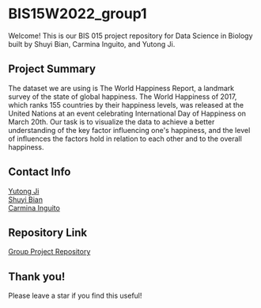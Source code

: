 # BIS15W2022_group1
Welcome! This is our BIS 015 project repository for Data Science in Biology built by Shuyi Bian, Carmina Inguito, and Yutong Ji. 
## Project Summary
The dataset we are using is The World Happiness Report, a landmark survey of the state of global happiness. The World Happiness of 2017, which ranks 155 countries by their happiness levels, was released at the United Nations at an event celebrating International Day of Happiness on March 20th. Our task is to visualize the data to achieve a better understanding of the key factor influencing one's happiness, and the level of influences the factors hold in relation to each other and to the overall happiness.
## Contact Info
[Yutong Ji](yuji@ucdavis.edu) <br />
[Shuyi Bian](sbian@ucdavis.edu) <br /> 
[Carmina Inguito](cdinguito@ucdavis.edu) <br />
## Repository Link
[Group Project Repository](https://github.com/carminainguito/BIS15W2022_group1)
## Thank you!
Please leave a star if you find this useful!